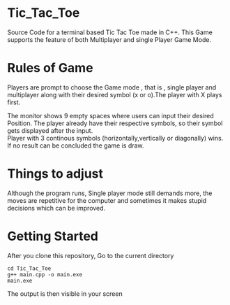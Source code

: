 # Tic_Tac_Toe
Source Code for a terminal based Tic Tac Toe made in C++. This Game supports the feature of both Multiplayer and single Player Game Mode.

# Rules of Game
Players are prompt to choose the Game mode , that is , single player and multiplayer along with their desired symbol (x or o).The player with X plays first.

The monitor shows 9 empty spaces where users can input their desired Position. The player already have their respective symbols, so their symbol gets displayed after the input.\
Player with 3 continous symbols (horizontally,vertically or diagonally) wins.
If no result can be concluded the game is draw.

# Things to adjust

Although the program runs, Single player mode still demands more, the moves are repetitive for the computer and sometimes it makes stupid decisions which can be improved.

# Getting Started

After you clone this repository,
Go to the current directory

```
cd Tic_Tac_Toe  
g++ main.cpp -o main.exe  
main.exe
```

The output is then visible in your screen
